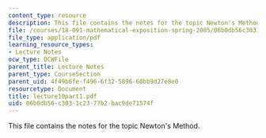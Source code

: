 ```yaml
---
content_type: resource
description: This file contains the notes for the topic Newton's Method.
file: /courses/18-091-mathematical-exposition-spring-2005/06b0db56c3031c2377b2bac9de71574f_lecture10part1.pdf
file_type: application/pdf
learning_resource_types:
- Lecture Notes
ocw_type: OCWFile
parent_title: Lecture Notes
parent_type: CourseSection
parent_uid: 4f49b6fe-f496-6f32-5896-60bb9d27e8e0
resourcetype: Document
title: lecture10part1.pdf
uid: 06b0db56-c303-1c23-77b2-bac9de71574f
---
```

This file contains the notes for the topic Newton's Method.


